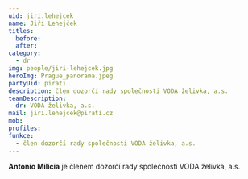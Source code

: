 ```yaml
---
uid: jiri.lehejcek
name: Jiří Lehejček
titles:
  before:
  after:
category: 
  - dr
img: people/jiri-lehejcek.jpg
heroImg: Prague_panorama.jpeg
partyUid: pirati
description: člen dozorčí rady společnosti VODA želivka, a.s.
teamDescription:
  dr: VODA želivka, a.s.
mail: jiri.lehejcek@pirati.cz
mob:
profiles:
funkce:
  - člen dozorčí rady společnosti VODA želivka, a.s.
---
```


**Antonio Milicia** je členem dozorčí rady společnosti VODA želivka, a.s.
